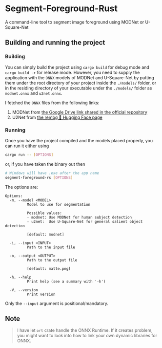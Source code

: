 # Segment-Foreground-Rust

A command-line tool to segment image foreground using MODNet or U-Square-Net

## Building and running the project

### Building

You can simply build the project using `cargo build` for debug mode and `cargo build -r` for release mode. However, you need to supply the application with the `ONNX` models of MODNet and U-Square-Net by putting them under the root directory of your project inside the `./models/` folder, or in the residing directory of your executable under the `./models/` folder as `modnet.onnx` and `u2net.onnx`.

I fetched the `ONNX` files from the following links:

1. MODNet from [the Google Drive link shared in the official repository](https://drive.google.com/file/d/1cgycTQlYXpTh26gB9FTnthE7AvruV8hd/view?usp=sharing)
2. U2Net from [the rembg 🤗 Hugging Face page](https://huggingface.co/tomjackson2023/rembg/blob/main/u2net.onnx)

### Running
Once you have the project compiled and the models placed properly, you can run it either using

```sh
cargo run -- [OPTIONS]
```

or, if you have taken the binary out then

```sh
# Windows will have .exe after the app name
segment-foreground-rs [OPTIONS]
```

The options are:

```
Options:
  -m, --model <MODEL>
          Model to use for segmentation

          Possible values:
          - modnet: Use MODNet for human subject detection
          - u2net:  Use U-Square-Net for general salient object detection

          [default: modnet]

  -i, --input <INPUT>
          Path to the input file

  -o, --output <OUTPUT>
          Path to the output file

          [default: matte.png]

  -h, --help
          Print help (see a summary with '-h')

  -V, --version
          Print version
```

Only the `--input` argument is positional/mandatory. 

## Note
> I have let `ort` crate handle the ONNX Runtime. If it creates problem, you might want to look into how to link your own dynamic libraries for ONNX.
